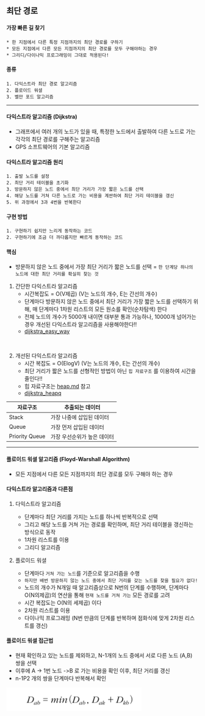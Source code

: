 ## 최단 경로

#### 가장 빠른 길 찾기
    * 한 지점에서 다른 특정 지점까지의 최단 경로를 구하기
    * 모든 지점에서 다른 모든 지점까지의 최단 경로를 모두 구해야하는 경우
    * 그리디/다이나믹 프로그래밍이 그대로 적용된다!

#### 종류
    1. 다익스트라 최단 경로 알고리즘
    2. 플로이드 워셜
    3. 벨만 포드 알고리즘

<hr>

#### 다익스트라 알고리즘 (Dijkstra)

* 그래프에서 여러 개의 노드가 있을 때, 특정한 노드에서 출발하여 다른 노드로 가는 각각의 최단 경로를 구해주는 알고리즘
* GPS 소프트웨어의 기본 알고리즘

#### 다익스트라 알고리즘 원리
    1. 출발 노드를 설정
    2. 최단 거리 테이블을 초기화
    3. 방문하지 않은 노드 중에서 최단 거리가 가장 짧은 노드를 선택
    4. 해당 노드를 거쳐 다른 노드로 가는 비용을 계싼하여 최단 거리 테이블을 갱신
    5. 위 과정에서 3과 4번을 반복한다

#### 구현 방법
    1. 구현하기 쉽지만 느리게 동작하는 코드
    2. 구현하기에 조금 더 까다롭지만 빠르게 동작하는 코드

#### 핵심
* 방문하지 않은 노드 중에서 가장 최단 거리가 짧은 노드를 선택
    = `한 단계당 하나의 노드에 대한 최단 거리를 확실히 찾는 것`
  
1. 간단한 다익스트라 알고리즘
    * 시간복잡도 = O(V제곱) (V는 노드의 개수, E는 간선의 개수)
    * 단계마다 방문하지 않은 노드 중에서 최단 거리가 가장 짧은 노드를 선택하기 위해, 매 단계마다 1차원 리스트의 모든 원소를 확인(순차탐색) 한다
    * 전체 노드의 개수가 5000개 내이면 대부분 통과 가능하나, 10000개 넘어가는 경우 개선된 다익스트라 알고리즘을 사용해야한다!!    
    * [dijkstra_easy_way](../Shortest_Path/dijkstra_easy_way.py)
   
<br>

2. 개선된 다익스트라 알고리즘
    * 시간 복잡도 = O(ElogV) (V는 노드의 개수, E는 간선의 개수)
    * 최단 거리가 짧은 노드를 선형적인 방법이 아닌 `힙 자료구조` 를 이용하여 시간을 줄인다!! 
    * 힙 자료구조는 [heap.md](../../../my_note/knowledge/library/heap/heap.md) 참고
    * [dijkstra_heapq](../Shortest_Path/dijkstra_heapq.py)
   
| 자료구조 | 추출되는 데이터 | 
| --- | --- | 
| Stack | 가장 나중에 삽입된 데이터 | 
| Queue | 가장 먼저 삽입된 데이터  | 
| Priority Queue | 가장 우선순위가 높은 데이터  | 

<hr>

#### 플로이드 워셜 알고리즘 (Floyd-Warshall Algorithm)

* 모든 지점에서 다른 모든 지점까지의 최단 경로를 모두 구해야 하는 경우

#### 다익스트라 알고리즘과 다른점
1. 다익스트라 알고리즘
   * 단계마다 최단 거리를 가지는 노드를 하나씩 반복적으로 선택
   * 그리고 해당 노드를 거쳐 가는 경로를 확인하며, 최단 거리 테이블을 갱신하는 방식으로 동작
   * 1차원 리스트를 이용
   * 그리디 알고리즘
   
2. 플로이드 워셜
   * 단계마다 `거쳐 가는 노드`를 기준으로 알고리즘을 수행
   * `하지만 배번 방문하지 않는 노드 중에서 최단 거리를 갖는 노드를 찾을 필요가 없다!`
   * 노드의 개수가 N개일 때 알고리즘상으로 N번의 단계를 수행하며, 단계마다 O(N의제곱)의 연산을 통해 `현재 노드를 거쳐 가는` 모든 경로를 고려
   * 시간 복잡도는 O(N의 세제곱) 이다
   * 2차원 리스트를 이용
   * 다이나믹 프로그래밍 (N번 만큼의 단계를 반복하며 점화식에 맞게 2차원 리스트를 갱신)

#### 플로이드 워셜 접근법
* 현재 확인하고 있는 노드를 제외하고, N-1개의 노드 중에서 서로 다른 노드 (A,B) 쌍을 선택
* 이후에 A -> 1번 노드 ->B 로 가는 비용을 확인 이후, 최단 거리를 갱신
* n-1P2 개의 쌍을 단계마다 반복해서 확인

![floyd.png](floyd.PNG)
